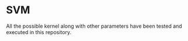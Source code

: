 # SVM
All the possible kernel along with other parameters have been tested and executed in this repository.
